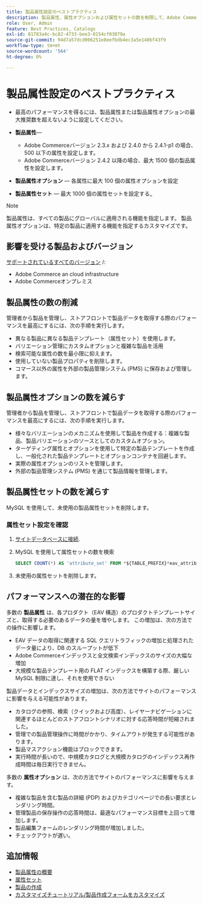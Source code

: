 ```yaml
---
title: 製品属性設定のベストプラクティス
description: 製品属性、属性オプションおよび属性セットの数を制限して、Adobe Commerceのパフォーマンスを最適化する方法を説明します
role: User, Admin
feature: Best Practices, Catalogs
exl-id: 81783a4c-bc82-4733-bee3-0154cf03079a
source-git-commit: 94d7a57dcd006251e8eefbdb4ec3a5e140bf43f9
workflow-type: tm+mt
source-wordcount: '564'
ht-degree: 0%

---
```


# 製品属性設定のベストプラクティス

- 最高のパフォーマンスを得るには、製品属性または製品属性オプションの最大推奨数を超えないように設定してください。

- **製品属性**—
   - Adobe Commerceバージョン 2.3.x および 2.4.0 から 2.4.1-p1 の場合、500 以下の属性を設定します。
   - Adobe Commerceバージョン 2.4.2 以降の場合、最大 1500 個の製品属性を設定します。
- **製品属性オプション** — 各属性に最大 100 個の属性オプションを設定
- **製品属性セット** — 最大 1000 個の属性セットを設定する_
>[!NOTE]
>
>製品属性は、すべての製品にグローバルに適用される機能を指定します。 製品属性オプションは、特定の製品に適用する機能を指定するカスタマイズです。

## 影響を受ける製品およびバージョン

[サポートされているすべてのバージョン](../../../release/versions.md) /:

- Adobe Commerce an cloud infrastructure
- Adobe Commerceオンプレミス

## 製品属性の数の削減

管理者から製品を管理し、ストアフロントで製品データを取得する際のパフォーマンスを最高にするには、次の手順を実行します。

- 異なる製品に異なる製品テンプレート（属性セット）を使用します。
- バリエーション管理にカスタムオプションと複雑な製品を活用
- 検索可能な属性の数を最小限に抑えます。
- 使用していない製品プロパティを削除します。
- コマース以外の属性を外部の製品管理システム (PMS) に保存および管理します。

## 製品属性オプションの数を減らす

管理者から製品を管理し、ストアフロントで製品データを取得する際のパフォーマンスを最高にするには、次の手順を実行します。

- 様々なバリエーションのメカニズムを使用して製品を作成する：複雑な製品、製品バリエーションのソースとしてのカスタムオプション。
- ターゲティング属性とオプションを使用して特定の製品テンプレートを作成し、一般化された製品テンプレートとオプションコンテナを回避します。
- 実際の属性オプションのリストを管理します。
- 外部の製品管理システム (PMS) を通じて製品情報を管理します。

## 製品属性セットの数を減らす

MySQL を使用して、未使用の製品属性セットを削除します。

### 属性セット設定を確認

1. [サイトデータベースに接続](https://devdocs.magento.com/cloud/project/services-mysql.html#connect-to-the-database).

1. MySQL を使用して属性セットの数を検索

   ```sql
   SELECT COUNT(*) AS 'attribute_set' FROM *${TABLE_PREFIX}*eav_attribute_set;
   ```

1. 未使用の属性セットを削除します。

## パフォーマンスへの潜在的な影響

多数の **製品属性** は、各プロダクト（EAV 構造）のプロダクトテンプレートサイズと、取得する必要のあるデータの量を増やします。 この増加は、次の方法での操作に影響します。

- EAV データの取得に関連する SQL クエリトラフィックの増加と処理されたデータ量により、DB のスループットが低下
- Adobe Commerceインデックスと全文検索インデックスのサイズの大幅な増加
- 大規模な製品テンプレート用の FLAT インデックスを構築する際、厳しい MySQL 制限に達し、それを使用できない

製品データとインデックスサイズの増加は、次の方法でサイトのパフォーマンスに影響を与える可能性があります。

- カタログの参照、検索（クイックおよび高度）、レイヤーナビゲーションに関連するほとんどのストアフロントシナリオに対する応答時間が短縮されました。
- 管理での製品管理操作に時間がかかり、タイムアウトが発生する可能性があります。
- 製品マスアクション機能はブロックできます。
- 実行時間が長いので、中規模カタログと大規模カタログのインデックス再作成時間は毎日実行できません。

多数の **属性オプション** は、次の方法でサイトのパフォーマンスに影響を与えます。

- 複雑な製品を含む製品の詳細 (PDP) およびカテゴリページでの長い要求とレンダリング時間。
- 管理製品の保存操作の応答時間は、最適なパフォーマンス目標を上回って増加します。
- 製品編集フォームのレンダリング時間が増加しました。
- チェックアウトが遅い。

## 追加情報

- [製品属性の概要](https://experienceleague.adobe.com/docs/commerce-admin/catalog/product-attributes/product-attributes.html)
- [属性セット](https://experienceleague.adobe.com/docs/commerce-admin/catalog/product-attributes/create/attribute-sets.html)
- [製品の作成](https://experienceleague.adobe.com/docs/commerce-admin/catalog/products/product-create.html)
- [カスタマイズチュートリアル/製品作成フォームをカスタマイズ](https://developer.adobe.com/commerce/php/tutorials/admin/custom-product-creation-form/)
